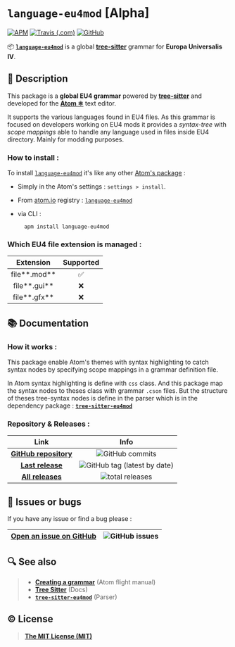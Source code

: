 # `language-eu4mod` [Alpha]

[![APM](https://img.shields.io/apm/v/language-eu4mod?color=%230E8EF3&logo=atom&logoColor=%2380f2a6)](https://atom.io/packages/language-eu4mod) [![Travis (.com)](https://img.shields.io/travis/com/Coyote-31/language-eu4mod?label=Atom%20CI&logo=Travis)](https://travis-ci.com/github/Coyote-31/language-eu4mod) [![GitHub](https://img.shields.io/github/license/Coyote-31/language-eu4mod?color=%230f1014)](https://img.shields.io/github/license/Coyote-31/language-eu4mod)

📦 [**`language-eu4mod`**](https://atom.io/packages/language-eu4mod) is a global **[tree-sitter](http://tree-sitter.github.io/tree-sitter/)** grammar for **Europa Universalis IV**.

## 📄 Description

This package is a **global EU4 grammar** powered by **[tree-sitter](http://tree-sitter.github.io/tree-sitter/)** and developed for the **[Atom ⚛️](https://atom.io)** text editor.

It supports the various languages found in EU4 files. As this grammar is focused on developers working on EU4 mods it provides a *syntax-tree* with *scope mappings* able to handle any language used in files inside EU4 directory. Mainly for modding purposes.

### How to install :

To install [`language-eu4mod`](https://atom.io/packages/language-eu4mod) it's like any other [Atom's package](https://flight-manual.atom.io/using-atom/sections/atom-packages/) :
- Simply in the Atom's settings : `settings > install`.
- From [atom.io](https://atom.io/packages/) registry : [`language-eu4mod`](https://atom.io/packages/language-eu4mod)
- via CLI  :

        apm install language-eu4mod



### Which EU4 file extension is managed :

|  Extension   | Supported |
|    :---:     |   :---:   |
| file**.mod** |    ✅     |
| file**.gui** |    ❌     |
| file**.gfx** |    ❌     |


## 📚 Documentation

### How it works :

This package enable Atom's themes with syntax highlighting to catch syntax nodes by specifying scope mappings in a grammar definition file.

In Atom syntax highlighting is define with `css` class. And this package map the syntax nodes to theses class with grammar `.cson` files. But the structure of theses tree-syntax nodes is define in the parser which is in the dependency package : **[`tree-sitter-eu4mod`](https://github.com/Coyote-31/tree-sitter-eu4mod#readme)**




### Repository & Releases :

| Link | Info |
|    :---:     |   :---:   |
**[GitHub repository](https://github.com/Coyote-31/language-eu4mod)** | ![GitHub commits](https://badgen.net/github/commits/Coyote-31/language-eu4mod?icon=git&label=total%20commits)
**[Last release](https://github.com/Coyote-31/language-eu4mod/releases/latest)** | ![GitHub tag (latest by date)](https://badgen.net/github/tag/Coyote-31/language-eu4mod?icon=atom&label=last%20release)
**[All releases](https://github.com/Coyote-31/language-eu4mod/releases)** | ![total releases](https://badgen.net/github/tags/Coyote-31/language-eu4mod?icon=npm&label=total%20releases)


## 🐛 Issues or bugs


If you have any issue or find a bug please :

| **[Open an issue on GitHub](https://github.com/Coyote-31/language-eu4mod/issues)** | ![GitHub issues](https://img.shields.io/github/issues/Coyote-31/language-eu4mod?logo=github) |
|    :---:     |   :---:   |

## 🔍 See also

> - **[Creating a grammar](https://flight-manual.atom.io/hacking-atom/sections/creating-a-grammar/)** (Atom flight manual)
> - **[Tree Sitter](https://tree-sitter.github.io/tree-sitter/)** (Docs)
> - **[`tree-sitter-eu4mod`](https://github.com/Coyote-31/tree-sitter-eu4mod#readme)**  (Parser)

## ©️ License

> **[The MIT License (MIT)](https://github.com/Coyote-31/language-eu4mod/blob/master/LICENSE)**
